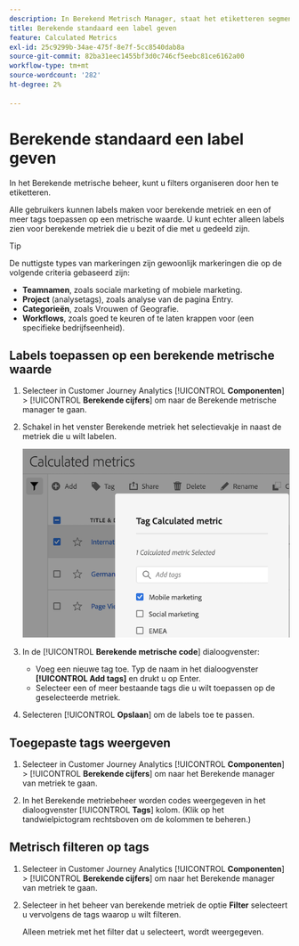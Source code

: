 ```yaml
---
description: In Berekend Metrisch Manager, staat het etiketteren segmenten u toe om hen te organiseren.
title: Berekende standaard een label geven
feature: Calculated Metrics
exl-id: 25c9299b-34ae-475f-8e7f-5cc8540dab8a
source-git-commit: 82ba31eec1455bf3d0c746cf5eebc81ce6162a00
workflow-type: tm+mt
source-wordcount: '282'
ht-degree: 2%

---
```


# Berekende standaard een label geven

In het Berekende metrische beheer, kunt u filters organiseren door hen te etiketteren.

Alle gebruikers kunnen labels maken voor berekende metriek en een of meer tags toepassen op een metrische waarde. U kunt echter alleen labels zien voor berekende metriek die u bezit of die met u gedeeld zijn.

>[!TIP]
>
>De nuttigste types van markeringen zijn gewoonlijk markeringen die op de volgende criteria gebaseerd zijn:
>
>* **Teamnamen**, zoals sociale marketing of mobiele marketing.
>* **Project** (analysetags), zoals analyse van de pagina Entry.
>* **Categorieën**, zoals Vrouwen of Geografie.
>* **Workflows**, zoals goed te keuren of te laten krappen voor (een specifieke bedrijfseenheid).


## Labels toepassen op een berekende metrische waarde

1. Selecteer in Customer Journey Analytics [!UICONTROL **Componenten**] > [!UICONTROL **Berekende cijfers**] om naar de Berekende metrische manager te gaan.

1. Schakel in het venster Berekende metriek het selectievakje in naast de metriek die u wilt labelen.

   ![](assets/cm_add_tags.png)

1. In de [!UICONTROL **Berekende metrische code**] dialoogvenster:

   * Voeg een nieuwe tag toe. Typ de naam in het dialoogvenster **[!UICONTROL Add tags]** en drukt u op Enter.
   * Selecteer een of meer bestaande tags die u wilt toepassen op de geselecteerde metriek.

1. Selecteren [!UICONTROL **Opslaan**] om de labels toe te passen.

## Toegepaste tags weergeven

1. Selecteer in Customer Journey Analytics [!UICONTROL **Componenten**] > [!UICONTROL **Berekende cijfers**] om naar het Berekende manager van metriek te gaan.

1. In het Berekende metriebeheer worden codes weergegeven in het dialoogvenster [!UICONTROL **Tags**] kolom. (Klik op het tandwielpictogram rechtsboven om de kolommen te beheren.)

## Metrisch filteren op tags

1. Selecteer in Customer Journey Analytics [!UICONTROL **Componenten**] > [!UICONTROL **Berekende cijfers**] om naar het Berekende manager van metriek te gaan.

1. Selecteer in het beheer van berekende metriek de optie **Filter** selecteert u vervolgens de tags waarop u wilt filteren.

   Alleen metriek met het filter dat u selecteert, wordt weergegeven.

